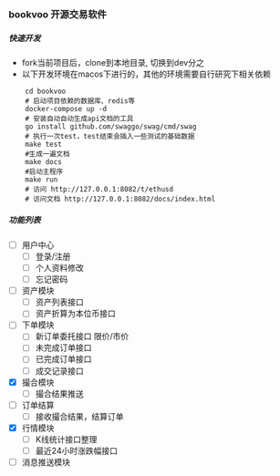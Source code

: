 ### bookvoo 开源交易软件

##### 快速开发
 - fork当前项目后，clone到本地目录, 切换到dev分之
 - 以下开发环境在macos下进行的，其他的环境需要自行研究下相关依赖
```
    cd bookvoo
    # 启动项目依赖的数据库、redis等
    docker-compose up -d
    # 安装自动自动生成api文档的工具
    go install github.com/swaggo/swag/cmd/swag
    # 执行一次test，test结束会插入一些测试的基础数据
    make test
    #生成一遍文档
    make docs
    #启动主程序 
    make run
    # 访问 http://127.0.0.1:8082/t/ethusd
    # 访问文档 http://127.0.0.1:8082/docs/index.html
```

##### 功能列表
  - [ ] 用户中心
    - [ ] 登录/注册
    - [ ] 个人资料修改
    - [ ] 忘记密码
    
  - [ ] 资产模块
    - [ ] 资产列表接口
    - [ ] 资产折算为本位币接口
    
  - [ ] 下单模块
    - [ ] 新订单委托接口 限价/市价
    - [ ] 未完成订单接口
    - [ ] 已完成订单接口
    - [ ] 成交记录接口

  - [x] 撮合模块
    - [ ] 撮合结果推送

  - [ ] 订单结算
    - [ ] 接收撮合结果，结算订单 
  
  - [x] 行情模块
    - [ ] K线统计接口整理
    - [ ] 最近24小时涨跌幅接口

  - [ ] 消息推送模块

